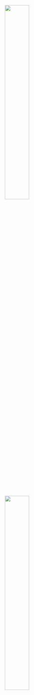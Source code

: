 <div align="center">
  <a href="https://github.com/jsxmark">
    <img align="center" src="https://github-readme-stats.vercel.app/api?username=jsxmark&&count_private=true&show_icons=true&theme=chartreuse-dark&rank_icon=github&include_all_commits=false" style="width: 40%;"/>
  </a>
  <br><br>
  <a href="https://github.com/jsxmark">
    <img align="center" src="https://github-readme-stats.vercel.app/api/top-langs/?username=jsxmark&layout=compact&langs_count=10&theme=chartreuse-dark&exclude_repo=With-Laravel&hide_title=false" style="width: 40%;"/>
  </a>
</div>
